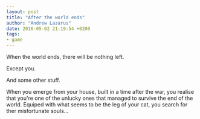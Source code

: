 ```yaml
---
layout: post
title: "After the world ends"
author: "Andrew Lazarus"
date: 2016-05-02 21:19:54 +0200
tags:
- game
---
```


When the world ends, there will be nothing left.

Except you.

And some other stuff.

When you emerge from your house, built in a time after the war, you realise that you're one of the unlucky ones that managed to survive the end of the world.
Equiped with what seems to be the leg of your cat, you search for ther misfortunate souls...